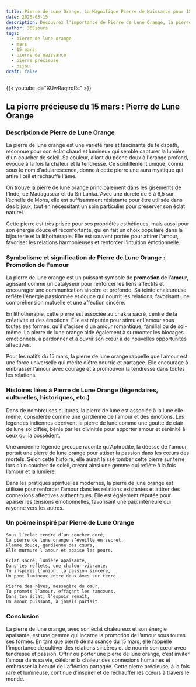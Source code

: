 ```yaml
---
title: Pierre de Lune Orange, La Magnifique Pierre de Naissance pour 15 mars
date: 2025-03-15
description: Découvrez l'importance de Pierre de Lune Orange, la pierre de naissance du 15 mars qui symbolise Promotion de l'amour. Laissez sa beauté et sa signification illuminer votre journée.
author: 365jours
tags:
  - pierre de lune orange
  - mars
  - 15 mars
  - pierre de naissance
  - pierre précieuse
  - bijou
draft: false
---
```


{{< youtube id="XUwRaqtrqRc" >}}

## La pierre précieuse du 15 mars : Pierre de Lune Orange

### Description de Pierre de Lune Orange

La pierre de lune orange est une variété rare et fascinante de feldspath, reconnue pour son éclat chaud et lumineux qui semble capturer la lumière d'un coucher de soleil. Sa couleur, allant du pêche doux à l'orange profond, évoque à la fois la chaleur et la tendresse. Ce scintillement unique, connu sous le nom d'adularescence, donne à cette pierre une aura mystique qui attire l'œil et réchauffe l'âme.

On trouve la pierre de lune orange principalement dans les gisements de l'Inde, de Madagascar et du Sri Lanka. Avec une dureté de 6 à 6,5 sur l’échelle de Mohs, elle est suffisamment résistante pour être utilisée dans des bijoux, tout en nécessitant un soin particulier pour préserver son éclat naturel.

Cette pierre est très prisée pour ses propriétés esthétiques, mais aussi pour son énergie douce et réconfortante, qui en fait un choix populaire dans la bijouterie et la lithothérapie. Elle est souvent portée pour attirer l'amour, favoriser les relations harmonieuses et renforcer l'intuition émotionnelle.

### Symbolisme et signification de Pierre de Lune Orange : Promotion de l'amour

La pierre de lune orange est un puissant symbole de **promotion de l’amour**, agissant comme un catalyseur pour renforcer les liens affectifs et encourager une communication sincère et profonde. Sa teinte chaleureuse reflète l'énergie passionnée et douce qui nourrit les relations, favorisant une compréhension mutuelle et une affection sincère.

En lithothérapie, cette pierre est associée au chakra sacré, centre de la créativité et des émotions. Elle est réputée pour stimuler l'amour sous toutes ses formes, qu'il s'agisse d'un amour romantique, familial ou de soi-même. La pierre de lune orange aide également à surmonter les blocages émotionnels, à pardonner et à ouvrir son cœur à de nouvelles opportunités affectives.

Pour les natifs du 15 mars, la pierre de lune orange rappelle que l’amour est une force universelle qui mérite d’être nourrie et partagée. Elle encourage à embrasser l’amour avec courage et à promouvoir la tendresse dans toutes les relations.

### Histoires liées à Pierre de Lune Orange (légendaires, culturelles, historiques, etc.)

Dans de nombreuses cultures, la pierre de lune est associée à la lune elle-même, considérée comme une gardienne de l’amour et des émotions. Les légendes indiennes décrivent la pierre de lune comme une goutte de clair de lune solidifiée, bénie par les divinités pour apporter amour et sérénité à ceux qui la possèdent.

Une ancienne légende grecque raconte qu'Aphrodite, la déesse de l'amour, portait une pierre de lune orange pour attiser la passion dans les cœurs des mortels. Selon cette histoire, elle aurait laissé tomber cette pierre sur terre lors d’un coucher de soleil, créant ainsi une gemme qui reflète à la fois l’amour et la lumière.

Dans les pratiques spirituelles modernes, la pierre de lune orange est utilisée pour renforcer l’amour dans les relations existantes et attirer des connexions affectives authentiques. Elle est également réputée pour apaiser les tensions émotionnelles, favorisant une paix intérieure qui rayonne vers les autres.

### Un poème inspiré par Pierre de Lune Orange

```
Sous l’éclat tendre d’un coucher doré,  
La pierre de lune orange s’éveille en secret.  
Flamme douce, gardienne des cœurs,  
Elle murmure l’amour et apaise les peurs.

Éclat sacré, lumière apaisante,  
Dans tes reflets, une chaleur vibrante.  
Tu inspires l’union, la passion sincère,  
Un pont lumineux entre deux âmes sur terre.

Pierre des rêves, messagère du cœur,  
Tu promets l’amour, effaçant les rancœurs.  
Dans ton éclat, l’espoir renaît,  
Un amour puissant, à jamais parfait.  
```

### Conclusion

La pierre de lune orange, avec son éclat chaleureux et son énergie apaisante, est une gemme qui incarne la promotion de l’amour sous toutes ses formes. En tant que pierre de naissance du 15 mars, elle rappelle l'importance de cultiver des relations sincères et de nourrir son cœur avec tendresse et passion. Offrir ou porter une pierre de lune orange, c’est inviter l’amour dans sa vie, célébrer la chaleur des connexions humaines et embrasser la beauté de l'affection partagée. Cette pierre précieuse, à la fois rare et lumineuse, continue d’inspirer et de réchauffer les cœurs à travers le monde.